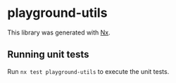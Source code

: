 # playground-utils

This library was generated with [Nx](https://nx.dev).

## Running unit tests

Run `nx test playground-utils` to execute the unit tests.
